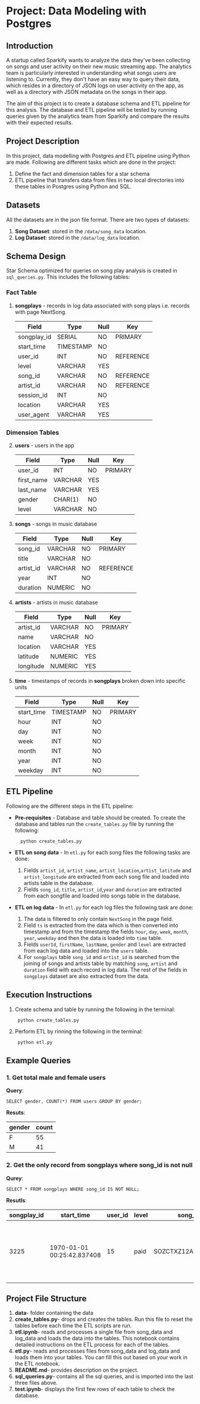 # Project: Data Modeling with Postgres
## Introduction
A startup called Sparkify wants to analyze the data they've been collecting on songs and user activity on their new music streaming app. The analytics team is particularly interested in understanding what songs users are listening to. Currently, they don't have an easy way to query their data, which resides in a directory of JSON logs on user activity on the app, as well as a directory with JSON metadata on the songs in their app.

The aim of this project is to create a database schema and ETL pipeline for this analysis. The database and ETL pipeline will be tested by running queries given by the analytics team from Sparkify and compare the results with their expected results.

## Project Description
In this project, data modelling with Postgres and ETL pipeline using Python are made. Following are different tasks which are done in the project:
1. Define the fact and dimension tables for a star schema
2. ETL pipeline that transfers data from files in two local directories into these tables in Postgres using Python and SQL.

## Datasets
All the datasets are in the json file format. There are two types of datasets:
1. **Song Dataset**: stored in the `/data/song_data` location.
2. **Log Dataset**: stored in the `/data/log_data` location.

## Schema Design
Star Schema optimized for queries on song play analysis is created in `sql_queries.py`. This includes the following tables:
### Fact Table
1. **songplays** - records in log data associated with song plays i.e. records with page NextSong. 

    |Field|Type|Null|Key|
    |-----|----|----|---|
    |songplay_id|SERIAL|NO|PRIMARY|
    |start_time|TIMESTAMP|NO||
    |user_id|INT|NO|REFERENCE|
    |level|VARCHAR|YES||
    |song_id|VARCHAR|NO|REFERENCE|
    |artist_id|VARCHAR|NO|REFERENCE|
    |session_id|INT|NO||
    |location|VARCHAR|YES||
    |user_agent|VARCHAR|YES||

### Dimension Tables
2. **users** - users in the app

    |Field|Type|Null|Key|
    |-----|----|----|---|
    |user_id|INT|NO|PRIMARY|
    |first_name|VARCHAR|YES||
    last_name|VARCHAR|YES||
    |gender|CHAR(1)|NO||
    |level|VARCHAR|NO||

3. **songs** - songs in music database

    |Field|Type|Null|Key|
    |-----|----|----|---|
    |song_id|VARCHAR|NO|PRIMARY|
    |title|VARCHAR|NO||
    |artist_id|VARCHAR|NO|REFERENCE|
    |year|INT|NO| |
    |duration|NUMERIC|NO||

4. **artists** - artists in music database

    |Field|Type|Null|Key|
    |-----|----|----|---|
    |artist_id|VARCHAR|NO|PRIMARY|
    |name|VARCHAR|NO||
    |location|VARCHAR|YES||
    |latitude|NUMERIC|YES||
    |longitude|NUMERIC|YES||

5. **time** - timestamps of records in **songplays** broken down into specific units

    |Field|Type|Null|Key|
    |-----|----|----|---|
    |start_time|TIMESTAMP|NO|PRIMARY|
    |hour|INT|NO||
    |day|INT|NO||
    |week|INT|NO||
    |month|INT|NO||
    |year|INT|NO||
    |weekday|INT|NO||

## ETL Pipeline
Following are the different steps in the ETL pipeline:
* **Pre-requisites** - Database and table should be created. To create the database and tables run the `create_tables.py` file by running the following:

        python create_tables.py

* **ETL on song data** - In `etl.py` for each song files the following tasks are done:
    1. Fields `artist_id`, `artist_name`, `artist_location`,`artist_latitude` and `artist_longitude` are extracted from each song file and loaded into artists table in the database.
    2. Fields `song_id`, `title`, `artist_id`,`year` and `duration` are extracted from each songfile and loaded into songs table in the database.

* **ETL on log data** - In `etl.py` for each log files the following task are done:
    1. The data is filtered to only contain `NextSong` in the page field.
    2. Field `ts` is extracted from the data which is then converted into timestamp and from the timestamp the fields `hour`, `day`, `week`, `month`, `year`, `weekday` and then the data is loaded into `time` table.
    3. Fields `userId`, `firstName`, `lastName`, `gender` and `level` are extracted from each log data and loaded into the `users` table.
    4. For `songplays` table `song_id` and `artist_id` is searched from the joining of songs and artists table by matching `song`, `artist` and `duration` field with each record in log data. The rest of the fields in `songplays` dataset are also extracted from the data. 

## Execution Instructions
1. Create schema and table by running the following in the terminal:

        python create_tables.py
        
2. Perform ETL by rinning the following in the terminal:
    
        python etl.py

## Example Queries
### 1. Get total male and female users
**Query**:

    SELECT gender, COUNT(*) FROM users GROUP BY gender;
**Resuts**:

|gender|count|
|------|-----|
|F     | 55  |
|M     | 41  |

### 2. Get the only record from songplays where song_id is not null
**Qurey**:

    SELECT * FROM songplays WHERE song_id IS NOT NULL;

**Resutls**:

|songplay_id|start_time|user_id|level|song_id|artist_id|session_id|location|user_agent|
|-----------|----------|-------|-----|-------|---------|----------|--------|----------|
|3225|1970-01-01 00:25:42.837408|15|paid|SOZCTXZ12AB0182364|AR5KOSW1187FB35FF4|818|Chicago-Naperville-Elgin, IL-IN-WI|	"Mozilla/5.0 (X11; Linux x86_64) AppleWebKit/537.36 (KHTML, like Gecko) Ubuntu Chromium/36.0.1985.125 Chrome/36.0.1985.125 Safari/537.36"|

## Project File Structure
1. **data**- folder containing the data 
2. **create_tables.py**- drops and creates the tables. Run this file to reset the tables before each time the ETL scripts are run.
3. **etl.ipynb**- reads and processes a single file from song_data and log_data and loads the data into the tables. This notebook contains detailed instructions on the ETL process for each of the tables.
4. **etl.py**- reads and processes files from song_data and log_data and loads them into your tables. You can fill this out based on your work in the ETL notebook.
5. **README.md**- provides description on the project.
6. **sql_queries.py**- contains all the sql queries, and is imported into the last three files above.
7. **test.ipynb**- displays the first few rows of each table to check the database.


